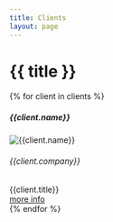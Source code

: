 ```yaml
---
title: Clients
layout: page
---
```


# {{ title }}

<div class="container mt-4">
  <div class="row row-cols-1 row-cols-md-2 row-cols-lg-3">
{% for client in clients %}
  <div class="col mb-4">
    <div class="card h-100">
      <h5 class="card-header text-white bg-secondary mb-0">{{client.name}}</h5>
      <img src="{{client.profile_photo_thumb}}" class="w-100 card-image d-block mb-3" alt="{{client.name}}">
      <div class="card-body">
        <h6 class="card-title text-muted my-0">{{client.company}}</h6>
        <div class="card-text font-italic my-0">{{client.title}}</div>
        <a href="{{ client.name | slug }}" class="btn btn-sm btn-outline-secondary card-link mt-2 stretched-link">
            more info
        </a>
      </div>
    </div>
  </div>
{% endfor %}
  </div>
</div>